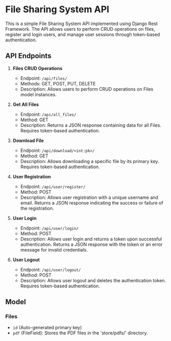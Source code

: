 # File Sharing System API

This is a simple File Sharing System API implemented using Django Rest Framework. The API allows users to perform CRUD operations on files, register and login users, and manage user sessions through token-based authentication.

## API Endpoints

1. **Files CRUD Operations**
   - Endpoint: `/api/files/`
   - Methods: GET, POST, PUT, DELETE
   - Description: Allows users to perform CRUD operations on Files model instances.

2. **Get All Files**
   - Endpoint: `/api/all_files/`
   - Method: GET
   - Description: Returns a JSON response containing data for all Files. Requires token-based authentication.

3. **Download File**
   - Endpoint: `/api/download/<int:pk>/`
   - Method: GET
   - Description: Allows downloading a specific file by its primary key. Requires token-based authentication.

4. **User Registration**
   - Endpoint: `/api/user/register/`
   - Method: POST
   - Description: Allows user registration with a unique username and email. Returns a JSON response indicating the success or failure of the registration.

5. **User Login**
   - Endpoint: `/api/user/login/`
   - Method: POST
   - Description: Allows user login and returns a token upon successful authentication. Returns a JSON response with the token or an error message for invalid credentials.

6. **User Logout**
   - Endpoint: `/api/user/logout/`
   - Method: POST
   - Description: Allows user logout and deletes the authentication token. Requires token-based authentication.

## Model

### Files

- `id` (Auto-generated primary key)
- `pdf` (FileField): Stores the PDF files in the 'store/pdfs/' directory.



